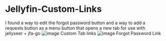 # Jellyfin-Custom-Links

I found a way to edit the forgot password button and a way to add a requests button as a menu button that opens a new tab for use with jellyseer + jfa-go
![image](https://github.com/funnything1/Jellyfin-Custom-Links/assets/69848819/48debc98-8fc4-4be6-95c7-e2c91644303d)
Custom Tab links
![image](https://github.com/funnything1/Jellyfin-Custom-Links/assets/69848819/0c12e45c-5edc-4021-8cd0-e69f2bc18523)
Forgot Password Link
